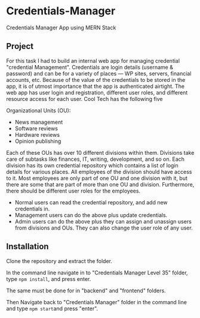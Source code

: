 # Credentials-Manager
Credentials Manager App using MERN Stack

## Project

For this task I had to build an internal web app for managing credential "credential Management". Credentials are login details
(username & password) and can be for a variety of places — WP sites, servers,
financial accounts, etc. Because of the value of the credentials to be stored in the
app, it is of utmost importance that the app is authenticated airtight.
The web app has user login and registration, different user roles, and
different resource access for each user. Cool Tech has the following five

Organizational Units (OU):
- News management
- Software reviews
- Hardware reviews
- Opinion publishing

Each of these OUs has over 10 different divisions within them. Divisions take care of
subtasks like finances, IT, writing, development, and so on. Each division has its
own credential repository which contains a list of login details for various places. All
employees of the division should have access to it.
Most employees are only part of one OU and one division with it, but there are
some that are part of more than one OU and division. Furthermore, there should
be different user roles for the employees.

- Normal users can read the credential repository, and add new credentials in.
- Management users can do the above plus update credentials.
- Admin users can do the above plus they can assign and unassign users from divisions and OUs. They can also change the user role of any user.

## Installation

Clone the repository and extract the folder.

In the command line navigate in to "Credentials Manager Level 35" folder, type
`npm install`, and press enter.

The same must be done for in "backend" and "frontend" folders.

Then Navigate back to "Credentials Manager" folder in the command line and type `npm start`and press "enter".




